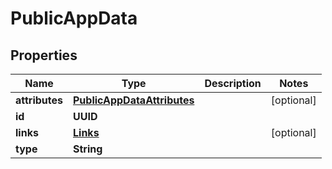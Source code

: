 

# PublicAppData


## Properties

| Name | Type | Description | Notes |
|------------ | ------------- | ------------- | -------------|
|**attributes** | [**PublicAppDataAttributes**](PublicAppDataAttributes.md) |  |  [optional] |
|**id** | **UUID** |  |  |
|**links** | [**Links**](Links.md) |  |  [optional] |
|**type** | **String** |  |  |



